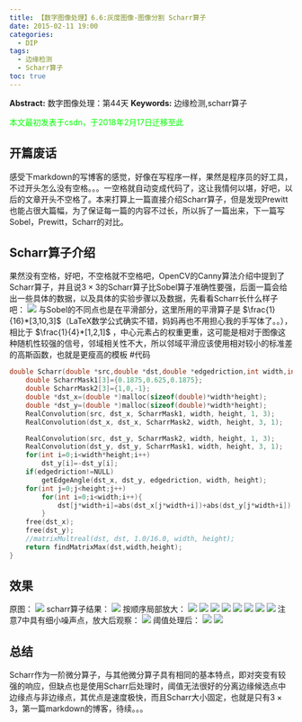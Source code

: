 ```yaml
---
title: 【数字图像处理】6.6:灰度图像-图像分割 Scharr算子
date: 2015-02-11 19:00
categories:
  - DIP
tags:
  - 边缘检测
  - Scharr算子
toc: true
---
```

**Abstract:** 数字图像处理：第44天
**Keywords:** 边缘检测,scharr算子
<!--more-->
<font color="00FF00">本文最初发表于csdn，于2018年2月17日迁移至此</font>
## 开篇废话
感受下markdown的写博客的感觉，好像在写程序一样，果然是程序员的好工具，不过开头怎么没有空格。。。一空格就自动变成代码了，这让我情何以堪，好吧，以后的文章开头不空格了。本来打算上一篇直接介绍Scharr算子，但是发现Prewitt也能占很大篇幅，为了保证每一篇的内容不过长，所以拆了一篇出来，下一篇写Sobel，Prewitt，Scharr的对比。
## Scharr算子介绍
果然没有空格，好吧，不空格就不空格吧，OpenCV的Canny算法介绍中提到了Scharr算子，并且说$3\times3$的Scharr算子比Sobel算子准确性要强，后面一篇会给出一些具体的数据，以及具体的实验步骤以及数据，先看看Scharr长什么样子吧：
![](https://tony4ai-1251394096.cos.ap-hongkong.myqcloud.com/blog_images/DIP-6-6-灰度图像-图像分割-Scharr算子/20150211151527747.jpg)
与Sobel的不同点也是在平滑部分，这里所用的平滑算子是 $\frac{1}{16}*[3,10,3]$（LaTeX数学公式确实不错，妈妈再也不用担心我的手写体了。。），相比于 $\frac{1}{4}*[1,2,1]$ ，中心元素占的权重更重，这可能是相对于图像这种随机性较强的信号，邻域相关性不大，所以邻域平滑应该使用相对较小的标准差的高斯函数，也就是更瘦高的模板
#代码
```c++
double Scharr(double *src,double *dst,double *edgedriction,int width,int height){
    double ScharrMask1[3]={0.1875,0.625,0.1875};
    double ScharrMask2[3]={1,0,-1};
    double *dst_x=(double *)malloc(sizeof(double)*width*height);
    double *dst_y=(double *)malloc(sizeof(double)*width*height);
    RealConvolution(src, dst_x, ScharrMask1, width, height, 1, 3);
    RealConvolution(dst_x, dst_x, ScharrMask2, width, height, 3, 1);

    RealConvolution(src, dst_y, ScharrMask2, width, height, 1, 3);
    RealConvolution(dst_y, dst_y, ScharrMask1, width, height, 3, 1);
    for(int i=0;i<width*height;i++)
        dst_y[i]=-dst_y[i];
    if(edgedriction!=NULL)
        getEdgeAngle(dst_x, dst_y, edgedriction, width, height);
    for(int j=0;j<height;j++)
        for(int i=0;i<width;i++){
            dst[j*width+i]=abs(dst_x[j*width+i])+abs(dst_y[j*width+i]);
        }
    free(dst_x);
    free(dst_y);
    //matrixMultreal(dst, dst, 1.0/16.0, width, height);
    return findMatrixMax(dst,width,height);
}

```


## 效果
原图：
![](https://tony4ai-1251394096.cos.ap-hongkong.myqcloud.com/blog_images/DIP-6-6-灰度图像-图像分割-Scharr算子/20150211151559306.png)
scharr算子结果：
![](https://tony4ai-1251394096.cos.ap-hongkong.myqcloud.com/blog_images/DIP-6-6-灰度图像-图像分割-Scharr算子/20150211151921155.jpg)
按顺序局部放大：
![](https://tony4ai-1251394096.cos.ap-hongkong.myqcloud.com/blog_images/DIP-6-6-灰度图像-图像分割-Scharr算子/20150211151937659.jpg)
![](https://tony4ai-1251394096.cos.ap-hongkong.myqcloud.com/blog_images/DIP-6-6-灰度图像-图像分割-Scharr算子/20150211152002014.jpg)
![](https://tony4ai-1251394096.cos.ap-hongkong.myqcloud.com/blog_images/DIP-6-6-灰度图像-图像分割-Scharr算子/20150211152018719.jpg)
![](https://tony4ai-1251394096.cos.ap-hongkong.myqcloud.com/blog_images/DIP-6-6-灰度图像-图像分割-Scharr算子/20150211152030637.jpg)
![](https://tony4ai-1251394096.cos.ap-hongkong.myqcloud.com/blog_images/DIP-6-6-灰度图像-图像分割-Scharr算子/20150211152037956.jpg)
![](https://tony4ai-1251394096.cos.ap-hongkong.myqcloud.com/blog_images/DIP-6-6-灰度图像-图像分割-Scharr算子/20150211152049453.jpg)
![](https://tony4ai-1251394096.cos.ap-hongkong.myqcloud.com/blog_images/DIP-6-6-灰度图像-图像分割-Scharr算子/20150211152101949.jpg)
![](https://tony4ai-1251394096.cos.ap-hongkong.myqcloud.com/blog_images/DIP-6-6-灰度图像-图像分割-Scharr算子/20150211152111980.jpg)
注意7中具有细小噪声点，放大后观察：
![](https://tony4ai-1251394096.cos.ap-hongkong.myqcloud.com/blog_images/DIP-6-6-灰度图像-图像分割-Scharr算子/20150211152135970.jpg)
阈值处理后：
![](https://tony4ai-1251394096.cos.ap-hongkong.myqcloud.com/blog_images/DIP-6-6-灰度图像-图像分割-Scharr算子/20150211152157142.jpg)
![](https://tony4ai-1251394096.cos.ap-hongkong.myqcloud.com/blog_images/DIP-6-6-灰度图像-图像分割-Scharr算子/20150211152221912.jpg)

## 总结
Scharr作为一阶微分算子，与其他微分算子具有相同的基本特点，即对突变有较强的响应，但缺点也是使用Scharr后处理时，阈值无法很好的分离边缘候选点中边缘点与非边缘点，其优点是速度极快，而且Scharr大小固定，也就是只有$3 \times 3$，第一篇markdown的博客，待续。。。
